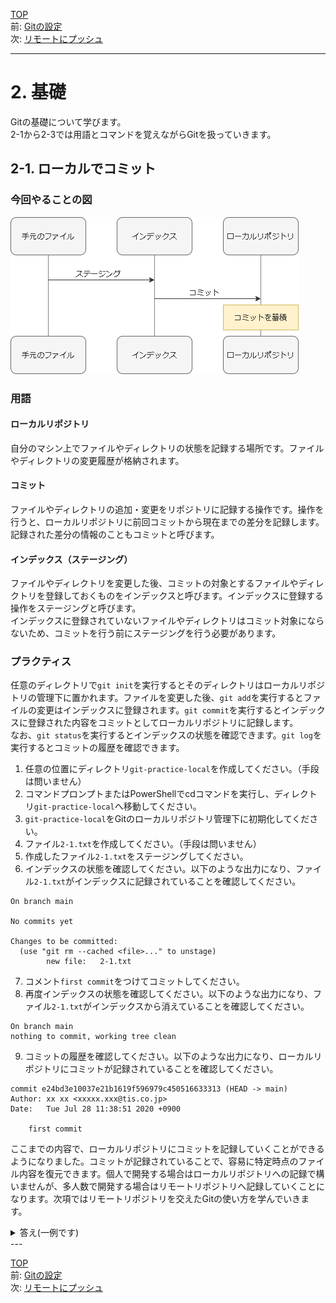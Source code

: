[TOP](../README.md)   
前: [Gitの設定](../preparation/gitconfig.md)  
次: [リモートにプッシュ](./remote-push.md)  

---

# 2. 基礎
Gitの基礎について学びます。  
2-1から2-3では用語とコマンドを覚えながらGitを扱っていきます。  

## 2-1. ローカルでコミット

### 今回やることの図

![](../assets/local-commit.drawio.png)

### 用語
#### ローカルリポジトリ
自分のマシン上でファイルやディレクトリの状態を記録する場所です。ファイルやディレクトリの変更履歴が格納されます。

#### コミット
ファイルやディレクトリの追加・変更をリポジトリに記録する操作です。操作を行うと、ローカルリポジトリに前回コミットから現在までの差分を記録します。記録された差分の情報のこともコミットと呼びます。

#### インデックス（ステージング）
ファイルやディレクトリを変更した後、コミットの対象とするファイルやディレクトリを登録しておくものをインデックスと呼びます。インデックスに登録する操作をステージングと呼びます。  
インデックスに登録されていないファイルやディレクトリはコミット対象にならないため、コミットを行う前にステージングを行う必要があります。  


### プラクティス
任意のディレクトリで`git init`を実行するとそのディレクトリはローカルリポジトリの管理下に置かれます。ファイルを変更した後、`git add`を実行するとファイルの変更はインデックスに登録されます。`git commit`を実行するとインデックスに登録された内容をコミットとしてローカルリポジトリに記録します。  
なお、`git status`を実行するとインデックスの状態を確認できます。`git log`を実行するとコミットの履歴を確認できます。

1. 任意の位置にディレクトリ`git-practice-local`を作成してください。（手段は問いません）
2. コマンドプロンプトまたはPowerShellでcdコマンドを実行し、ディレクトリ`git-practice-local`へ移動してください。
3. `git-practice-local`をGitのローカルリポジトリ管理下に初期化してください。
4. ファイル`2-1.txt`を作成してください。（手段は問いません）
5. 作成したファイル`2-1.txt`をステージングしてください。
6. インデックスの状態を確認してください。以下のような出力になり、ファイル`2-1.txt`がインデックスに記録されていることを確認してください。
```
On branch main

No commits yet

Changes to be committed:
  (use "git rm --cached <file>..." to unstage)
        new file:   2-1.txt
```
7. コメント`first commit`をつけてコミットしてください。
8. 再度インデックスの状態を確認してください。以下のような出力になり、ファイル`2-1.txt`がインデックスから消えていることを確認してください。
```
On branch main
nothing to commit, working tree clean
```
9. コミットの履歴を確認してください。以下のような出力になり、ローカルリポジトリにコミットが記録されていることを確認してください。
```
commit e24bd3e10037e21b1619f596979c450516633313 (HEAD -> main)
Author: xx xx <xxxxx.xxx@tis.co.jp>
Date:   Tue Jul 28 11:38:51 2020 +0900

    first commit
```

ここまでの内容で、ローカルリポジトリにコミットを記録していくことができるようになりました。コミットが記録されていることで、容易に特定時点のファイル内容を復元できます。個人で開発する場合はローカルリポジトリへの記録で構いませんが、多人数で開発する場合はリモートリポジトリへ記録していくことになります。次項ではリモートリポジトリを交えたGitの使い方を学んでいきます。

<details>
<summary>
答え(一例です)
</summary>

1. ディレクトリ作成はGUIでも可能なため省略

2. 
```
PS C:\Users\tie308747>cd "C:\Users\tie308747\Documents\git-test\git-practice-local"
PS C:\Users\tie308747\Documents\git-test\git-practice-local>
移動したいディレクトリを選択した状態で「Shift + 右クリック」で「パスのコピー」が表示されるため、それを使いコピペすると楽です
```

3. 
```
> ls
> git init
Initialized empty Git repository in C:/Users/tie308747/Documents/git-test/git-practice-local/.git/
> ls -Force


    ディレクトリ: C:\Users\tie308747\Documents\git-test\git-practice-local


Mode                 LastWriteTime         Length Name
----                 -------------         ------ ----
d--h--        2025/06/13     16:33                .git
```

4. ファイル作成はGUIでも可能なため省略

5. 
```
git add .
```

6. 
```
> git status
On branch master

No commits yet

Changes to be committed:
  (use "git rm --cached <file>..." to unstage)
        new file:   2-1.txt
```

7. 
```
> git commit -m "first commit"
[master (root-commit) 7b54505] first commit
 1 file changed, 0 insertions(+), 0 deletions(-)
 create mode 100644 2-1.txt
```

8. 
```
> git status
On branch master
nothing to commit, working tree clean
```

9. 
```
> git log
commit 7b54505c37b14c21a811e02d647fcd5eb0b3d6ac (HEAD -> master)
Author: kato-pra <kato.kenta@tis.co.jp>
Date:   Fri Jun 13 16:40:29 2025 +0900

    first commit
```

</details>
--- 

[TOP](../README.md)   
前: [Gitの設定](../preparation/gitconfig.md)  
次: [リモートにプッシュ](./remote-push.md)  